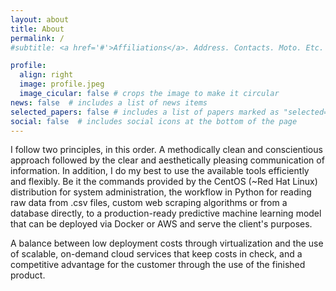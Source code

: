 ```yaml
---
layout: about
title: About
permalink: /
#subtitle: <a href='#'>Affiliations</a>. Address. Contacts. Moto. Etc.

profile:
  align: right
  image: profile.jpeg
  image_cicular: false # crops the image to make it circular
news: false  # includes a list of news items
selected_papers: false # includes a list of papers marked as "selected={true}"
social: false  # includes social icons at the bottom of the page
---
```


I follow two principles, in this order. A methodically clean and conscientious approach followed by the clear and aesthetically pleasing communication of information. In addition, I do my best to use the available tools efficiently and flexibly. Be it the commands provided by the CentOS (~Red Hat Linux) distribution for system administration, the workflow in Python for reading raw data from .csv files, custom web scraping algorithms or from a database directly, to a production-ready predictive machine learning model that can be deployed via Docker or AWS and serve the client's purposes.

A balance between low deployment costs through virtualization and the use of scalable, on-demand cloud services that keep costs in check, and a competitive advantage for the customer through the use of the finished product.

